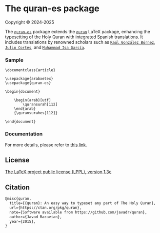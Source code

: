 # The quran-es package
Copyright © 2024-2025

The [`quran-es`](https://ctan.org/pkg/quran-es) package extends the [`quran`](https://ctan.org/pkg/quran) LaTeX package, enhancing the typesetting of the Holy Quran with integrated Spanish translations. It includes translations by renowned scholars such as [`Raúl González Bórnez`](https://tanzil.net/#trans/es.bornez/1:1), [`Julio Cortes`](https://tanzil.net/#trans/es.cortes/1:1), and [`Muhammad Isa García`](https://tanzil.net/#trans/es.garcia/1:1).


### Sample

```
\documentclass{article}

\usepackage{arabxetex}
\usepackage{quran-es}

\begin{document}

    \begin{arab}[utf]
        \quransurah[112]
    \end{arab}
    {\quransurahes[112]}

\end{document}
```

### Documentation
For more details, please refer to [this link](http://ctan.org/macros/xetex/latex/quran-es/doc/quran-es-doc.pdf).


## License

[The LaTeX project public license (LPPL), version 1.3c](https://www.latex-project.org/lppl/lppl-1-3c/)

## Citation

```tex
@misc{quran,
  title={{quran}: An easy way to typeset any part of The Holy Quran},
  url={https://ctan.org/pkg/quran},
  note={Software available from https://github.com/javadr/quran},
  author={Javad Razavian},
  year={2015},
}
```
